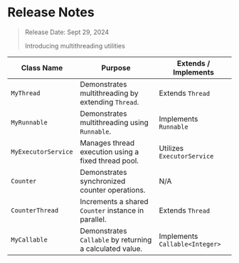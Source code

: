 # Release Notes 

> Release Date: Sept 29, 2024
>
> Introducing multithreading utilities

| Class Name          | Purpose                                               | Extends / Implements     |
|---------------------|-------------------------------------------------------|--------------------------|
| `MyThread`          | Demonstrates multithreading by extending `Thread`.    | Extends `Thread`         |
| `MyRunnable`        | Demonstrates multithreading using `Runnable`.         | Implements `Runnable`    |
| `MyExecutorService` | Manages thread execution using a fixed thread pool.   | Utilizes `ExecutorService` |
| `Counter`           | Demonstrates synchronized counter operations.         | N/A                      |
| `CounterThread`     | Increments a shared `Counter` instance in parallel.   | Extends `Thread`         |
| `MyCallable`        | Demonstrates `Callable` by returning a calculated value. | Implements `Callable<Integer>` |
